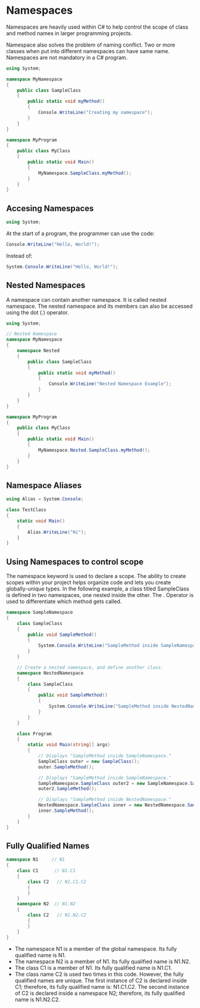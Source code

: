 # Namespaces

Namespaces are heavily used within C# to help control the scope of class and method names in larger programming projects.

Namespace also solves the problem of naming conflict. Two or more classes when put into different namespaces can have same name. Namespaces are not mandatory in a C# program.

```csharp
using System;

namespace MyNamespace
{
    public class SampleClass
    {
        public static void myMethod()
        {
            Console.WriteLine("Creating my namespace");
        }
    }
}

namespace MyProgram
{
    public class MyClass
    {
        public static void Main()
        {
            MyNamespace.SampleClass.myMethod();
        }
    }
}
```

## Accesing Namespaces

```csharp
using System;
```

At the start of a program, the programmer can use the code:

```csharp
Console.WriteLine("Hello, World!");
```

Instead of:

```csharp
System.Console.WriteLine("Hello, World!");
```

## Nested Namespaces

A namespace can contain another namespace. It is called nested namespace. The nested namespace and its members can also be accessed using the dot (.) operator.

```csharp
using System;

// Nested Namespace
namespace MyNamespace
{
    namespace Nested
    {
        public class SampleClass
        {
            public static void myMethod()
            {
                Console.WriteLine("Nested Namespace Example");
            }
        }
    }
}

namespace MyProgram
{
    public class MyClass
    {
        public static void Main()
        {
            MyNamespace.Nested.SampleClass.myMethod();
        }
    }
}
```

## Namespace Aliases

```csharp
using Alias = System.Console;
```

```csharp
class TestClass
{
    static void Main()
    {
        Alias.WriteLine("Hi");
    }
}
```

## Using Namespaces to control scope

The namespace keyword is used to declare a scope. The ability to create scopes within your project helps organize code and lets you create globally-unique types. In the following example, a class titled SampleClass is defined in two namespaces, one nested inside the other. The . Operator is used to differentiate which method gets called.

```csharp
namespace SampleNamespace
{
    class SampleClass
    {
        public void SampleMethod()
        {
            System.Console.WriteLine("SampleMethod inside SampleNamespace");
        }
    }

    // Create a nested namespace, and define another class.
    namespace NestedNamespace
    {
        class SampleClass
        {
            public void SampleMethod()
            {
                System.Console.WriteLine("SampleMethod inside NestedNamespace");
            }
        }
    }

    class Program
    {
        static void Main(string[] args)
        {
            // Displays "SampleMethod inside SampleNamespace."
            SampleClass outer = new SampleClass();
            outer.SampleMethod();

            // Displays "SampleMethod inside SampleNamespace."
            SampleNamespace.SampleClass outer2 = new SampleNamespace.SampleClass();
            outer2.SampleMethod();

            // Displays "SampleMethod inside NestedNamespace."
            NestedNamespace.SampleClass inner = new NestedNamespace.SampleClass();
            inner.SampleMethod();
        }
    }
}
```

## Fully Qualified Names

```csharp
namespace N1     // N1
{
    class C1      // N1.C1
    {
        class C2   // N1.C1.C2
        {
        }
    }
    namespace N2  // N1.N2
    {
        class C2   // N1.N2.C2
        {
        }
    }
}
```

* The namespace N1 is a member of the global namespace. Its fully qualified name is N1.
* The namespace N2 is a member of N1. Its fully qualified name is N1.N2.
* The class C1 is a member of N1. Its fully qualified name is N1.C1.
* The class name C2 is used two times in this code. However, the fully qualified names are unique. The first instance of C2 is declared inside C1; therefore, its fully qualified name is: N1.C1.C2. The second instance of C2 is declared inside a namespace N2; therefore, its fully qualified name is N1.N2.C2.